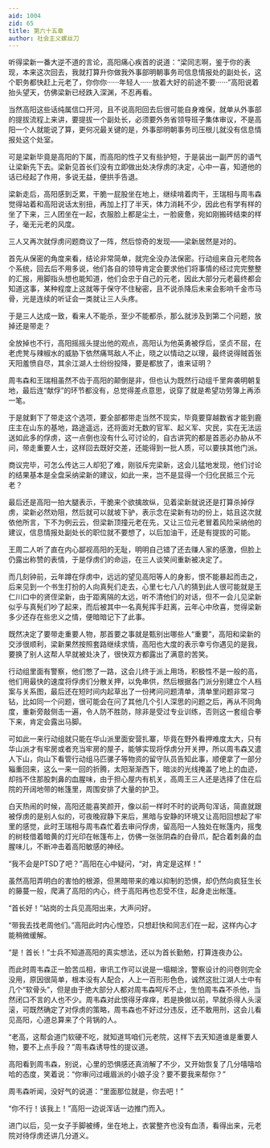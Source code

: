 ```yaml
---
aid: 1004
zid: 65
title: 第六十五章
author: 社会主义螺丝刀
---
```


听得梁新一番大逆不道的言论，高阳痛心疾首的说道：“梁同志啊，鉴于你的表现，本来这次回去，我就打算升你做我外事部明朝事务司信息情报处的副处长，这个职务都快赶上元老了，你你你······年轻人······放着大好的前途不要······”高阳说着抬头望天，仿佛梁新已经跌入深渊，不忍再看。

当然高阳这些话纯属信口开河，且不说高阳回去后很可能自身难保，就单从外事部的提拔流程上来讲，要提拔一个副处长，必须要外务省领导班子集体审议，不是高阳一个人就能说了算，更何况最关键的是，外事部明朝事务司压根儿就没有信息情报处这个处室。

可是梁新毕竟是高阳的下属，而高阳的性子又有些护短，于是装出一副严厉的语气让梁新先下去。梁新见首长们没有立即做出处决俘虏的决定，心中一喜，知道他的话已经起了作用，多说无益，便拱手告退。

梁新走后，高阳感到乏累，干脆一屁股坐在地上，继续啃着肉干，王瑞相与周韦森觉得站着和高阳说话太别扭，再加上打了半天，体力消耗不少，因此也有学有样的坐了下来，三人团坐在一起，衣服脸上都是尘土，一脸疲惫，宛如刚搬砖结束的样子，毫无元老的风度。

三人又再次就俘虏问题商议了一阵，然后惊奇的发现——梁新居然是对的。

首先从保密的角度来看，结论非常简单，就完全没办法保密。行动组来自元老院各个系统，回去后不用多说，他们各自的领导肯定会要求他们将事情的经过完完整整的汇报，用脚指头想也能知道，他们会忠于自己的元老，因此大部分元老最终都会知道这事，某种程度上这就等于保守不住秘密，且不说杀降后未来会影响千金市马骨，光是连续的听证会一类就让三人头疼。

于是三人达成一致，看来人不能杀，至少不能都杀，那么就涉及到第二个问题，放掉还是带走？

全放掉也不行，高阳摇摇头提出他的观点，高阳认为他英勇被俘后，坚贞不屈，在老虎凳与辣椒水的威胁下依然痛骂敌人不止，晓之以情动之以理，最终说得贼首张天阳羞愤自尽，其余江湖人士纷纷投降，要是都放了，谁来证明？

周韦森和王瑞相虽然不齿于高阳的颠倒是非，但也认为既然行动组千里奔袭明朝复地，最后连“献俘”的环节都没有，总觉得差点意思，说穿了就是希望功劳簿上再添一笔。

于是就剩下了带走这个选项，要全部都带走当然不现实，毕竟要穿越数省才能到鹿庄主在山东的基地，路途遥远，还将面对无数的官军、起义军、灾民，实在无法运送如此多的俘虏，这一点倒也没有什么可讨论的，自古讲究的都是首恶必办胁从不问，带走重要人士，这样回去既好交差，还能得到一批人质，可以要挟其他门派。

商议完毕，可怎么传达三人却犯了难，刚驳斥完梁新，这会儿猛地发现，他们讨论的结果基本是全盘采纳梁新的建议，如此一来，岂不是显得一个归化民抵三个元老？

最后还是高阳一拍大腿表示，干脆来个欲擒故纵，见着梁新就说还是打算杀掉俘虏，梁新必然劝阻，然后就可以就坡下驴，表示念在梁新有功的份上，姑且这次就依他所言，下不为例云云，但梁新顶撞元老在先，又让三位元老冒着风险采纳他的建议，信息情报处副处长的职位就不要想了，以后加油干，还是有提拔的可能。

王周二人听了直在内心鄙视高阳的无耻，明明自己错了还去赚人家的感激，但脸上仍露出称赞的表情，于是俘虏们的命运，在三人谈笑间重新被决定了。

而几刻钟前，云年蹲在俘虏中，远远的望见高阳等人的身影，恨不能暴起而击之，后来见到一个书生打扮的人向真髡们走去，心里七七八八的猜到此人很可能就是王仁川口中的贤侄梁新，由于距离隔的太远，听不清他们的对话，但不一会儿见梁新似乎与真髡们吵了起来，而后被其中一名真髡挥手赶离，云年心中欣喜，觉得梁新多少还存在些忠义之情，便暗暗记下了此事。

既然决定了要带走重要人物，那首要之事就是甄别出哪些人“重要”，高阳和梁新的交涉很顺利，梁新果然按照套路继续求情，高阳也大度的表示幸亏你遇见的是我，要换了别人这帮人早就被处决了，很快双方都露出了满意的苦笑。

行动组里面有警察，他们憋了一路，这会儿终于派上用场，积极性不是一般的高，他们用最快的速度将俘虏们分散关押，以免串供，然后根据各门派分别建立个人档案与关系图，最后还在短时间内起草出了一份拷问问题清单，清单里问题非常刁钻，比如同一个问题，很可能会在问了其他几个引人深思的问题之后，再从不同角度，重新旁敲侧击一遍，令人防不胜防，除非是受过专业训练，否则这一套组合拳下来，肯定会露出马脚。

可如此一来行动组就只能在华山派里面安营扎寨，毕竟在野外看押难度太大，只有华山派才有牢房或者充当牢房的屋子，能够实现将俘虏分开关押，所以周韦森又遣人下山，向山下看管行动组马匹骡子等物资的留守队员告知此事，顺便拿了一部分辎重回来，这么一来一回的折腾，太阳渐渐西下，暗淡的光线掩盖了地上的血迹，却挡不住那股刺鼻的血腥味，由于担心屋内有机关，高周王三人还是选择了住在后院的开阔地带的帐篷里，周围安排了大量的护卫。

白天热闹的时候，高阳还能喜笑颜开，像以前一样时不时的说两句浑话，简直就跟被俘虏的是别人似的，可夜晚寂静下来后，黑暗与安静的环境又让高阳回想起了牢里的感觉，此时王瑞相与周韦森忙着去审问俘虏，留高阳一人独处在帐篷内，摇曳的树枝借着暗黄的灯光印在帐篷布上，仿佛一张张阴森的白骨爪，配合着刺鼻的血腥味儿，不断冲击着高阳敏感的神经。

“我不会是PTSD了吧？”高阳在心中疑问，“对，肯定是这样！”

虽然高阳弄明白的害怕的根源，但黑暗带来的难以抑制的恐惧，却仍然向疯狂生长的藤蔓一般，爬满了高阳的内心，终于高阳再也忍受不住，起身走出帐篷。

“首长好！”站岗的士兵见高阳出来，大声问好。

“带我去找老周他们。”高阳此时内心惶恐，只想赶快和同志们在一起，这样内心才能稍微缓解。

“是！首长！”士兵不知道高阳的真实想法，还以为首长勤勉，打算连夜办公。

而此时周韦森正一脸苦瓜相，审讯工作可以说是一塌糊涂，警察设计的问卷则完全没用，原因很简单，根本没有人配合，人上一百形形色色，诚然这批江湖人士中有几个“软骨头”，但是由于绝大部分人都对周韦森呵斥不止，生怕周韦森不杀他，当然闭口不言的人也不少。周韦森对此恨得牙痒痒，若是换做以前，早就杀得人头滚滚，可既然确定了对俘虏的策略，周韦森也不好过分违反，还不敢用刑，这会儿看见高阳，心道总算来了个背锅的人。

“老高，这帮会道门软硬不吃，就知道骂咱们元老院，这样下去天知道谁是重要人物，要不上点手段？”周韦森诱导性的提议道。

高阳看到周韦森，别说，心里的恐惧感还真消解了不少，又开始恢复了几分嘻嘻哈哈的态度，笑着说：“你审问过峨眉派的小娘子没？要不要我来帮你？”

周韦森听闻，没好气的说道：“里面那位就是，你去吧！”

“你不行！该我上！”高阳一边说浑话一边推门而入。


进门以后，见一女子手脚被缚，坐在地上，衣裳整齐也没有血渍，看得出来，元老院对待俘虏还讲几分道义。
